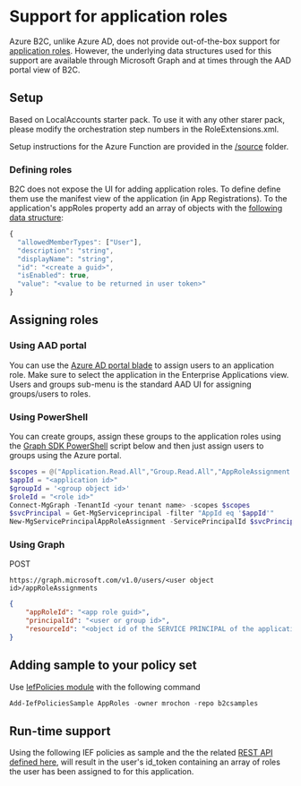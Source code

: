 # Support for application roles
Azure B2C, unlike Azure AD, does not provide out-of-the-box support for [application roles](https://docs.microsoft.com/en-us/azure/active-directory/develop/howto-add-app-roles-in-azure-ad-apps). However, the underlying data structures used for this support are available through Microsoft Graph and
at times through the AAD portal view of B2C.

## Setup
Based on LocalAccounts starter pack. To use it with any other starer pack, please modify the orchestration step numbers in the RoleExtensions.xml.

Setup instructions for the Azure Function are provided in the [/source](https://github.com/mrochon/b2csamples/edit/master/Policies/AppRoles) folder.

### Defining roles
B2C does not expose the UI for adding application roles. To define define them use the manifest view of the application (in App Registrations). To the application's appRoles property add an array of objects with the [following data structure](https://docs.microsoft.com/en-us/graph/api/resources/approle?view=graph-rest-1.0#properties):
```javascript
{
  "allowedMemberTypes": ["User"],
  "description": "string",
  "displayName": "string",
  "id": "<create a guid>",
  "isEnabled": true,
  "value": "<value to be returned in user token>"
}
```
## Assigning roles

### Using AAD portal

You can use the [Azure AD portal blade](https://aad.portal.azure.com) to assign users to an application role. Make sure to select the application in the Enterprise Applications view. Users and groups sub-menu is the standard AAD UI for assigning groups/users to roles.

### Using PowerShell
You can create groups, assign
these groups to the application roles using the [Graph SDK PowerShell](https://docs.microsoft.com/en-us/graph/powershell/get-started)
 script below and then just assign users to groups using the Azure portal.

```PowerShell
$scopes = @("Application.Read.All","Group.Read.All","AppRoleAssignment.ReadWrite.All")
$appId = "<application id>"
$groupId = '<group object id>'
$roleId = "<role id>"
Connect-MgGraph -TenantId <your tenant name> -scopes $scopes
$svcPrincipal = Get-MgServiceprincipal -filter "AppId eq '$appId'"
New-MgServicePrincipalAppRoleAssignment -ServicePrincipalId $svcPrincipal.Id -AppRoleId $roleId -PrincipalId $groupId -ResourceId $svcPrincipal.Id 
```

### Using Graph

POST 

```https://graph.microsoft.com/v1.0/users/<user object id>/appRoleAssignments```

```Json
{
    "appRoleId": "<app role guid>",
    "principalId": "<user or group id>",
    "resourceId": "<object id of the SERVICE PRINCIPAL of the application>"
}
```

## Adding sample to your policy set

Use [IefPolicies module](https://www.powershellgallery.com/packages/IefPolicies) with the following command

```PowerShell
Add-IefPoliciesSample AppRoles -owner mrochon -repo b2csamples
```

## Run-time support
Using the following IEF policies as sample and the the related [REST API defined here](https://github.com/mrochon/b2csamples/tree/master/REST), will result
in the user's id_token containing an array of roles the user has been assigned to for this application.
